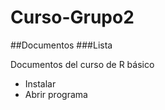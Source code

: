# Curso-Grupo2
##Documentos
###Lista

Documentos del curso de R básico

- Instalar
- Abrir programa
